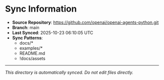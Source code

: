 # Sync Information

- **Source Repository**: https://github.com/openai/openai-agents-python.git
- **Branch**: main
- **Last Synced**: 2025-10-23 06:10:05 UTC
- **Sync Patterns**:
  - docs/*
  - examples/*
  - README.md
  - !docs/assets

---
*This directory is automatically synced. Do not edit files directly.*
